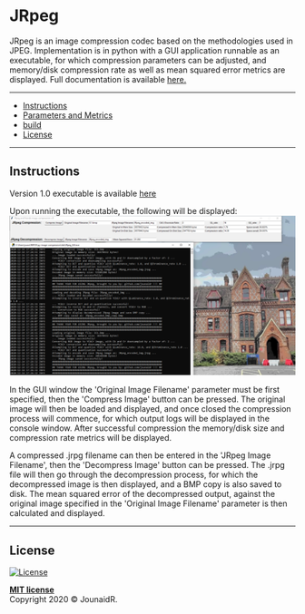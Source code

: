 # JRpeg

JRpeg is an image compression codec based on the methodologies used in JPEG. Implementation
is in python with a GUI application runnable as an executable, for which compression parameters can be adjusted,
and memory/disk compression rate as well as mean squared error metrics are displayed.
Full documentation is available [here.](https://github.com/jounaidr/JRpeg/blob/main/docs/JRpeg_docs.pdf) 

---

* [Instructions](#instructions)
* [Parameters and Metrics](#parameters-and-metrics)
* [build](#build)
* [License](#license)

---

## Instructions

Version 1.0 executable is available [here](https://drive.google.com/file/d/1tADfOqESTIk-7R1X5Kpk-qmboAdcY8Tw/view?usp=sharing)

Upon running the executable, the following will be displayed:\
![GUI png](https://github.com/jounaidr/JRpeg/blob/main/docs/resources/GUI.PNG)

In the GUI window the 'Original Image Filename' parameter must be first specified, then the 'Compress Image'
button can be pressed. The original image will then be loaded and displayed, and once closed the compression
process will commence, for which output logs will be displayed in the console window. After successful compression
the memory/disk size and compression rate metrics will be displayed.

A compressed .jrpg filename can then be entered in the 'JRpeg Image Filename', then the 'Decompress Image' button can
be pressed. The .jrpg file will then go through the decompression process, for which the decompressed image is then displayed,
and a BMP copy is also saved to disk. The mean squared error of the decompressed output, against the original image specified in the 'Original Image Filename'
parameter is then calculated and displayed. 

---

## License

[![License](http://img.shields.io/:license-mit-blue.svg?style=flat-square)](http://badges.mit-license.org)

**[MIT license](http://opensource.org/licenses/mit-license.php)** \
Copyright 2020 © JounaidR.
